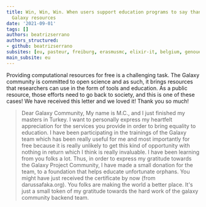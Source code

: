 ```yaml
---
title: Win, Win, Win. When users support education programs to say thanks for free
  Galaxy resources
date: '2021-09-01'
tags: []
authors: beatrizserrano
authors_structured:
- github: beatrizserrano
subsites: [eu, pasteur, freiburg, erasmusmc, elixir-it, belgium, genouest]
main_subsite: eu
---
```


Providing computational resources for free is a challenging task. The Galaxy community is committed to open science and as such, it brings resources that researchers can use in the form of tools and education. As a public resource, those efforts need to go back to society, and this is one of these cases! We have received this letter and we loved it! Thank you so much!

> Dear Galaxy Community,
My name is M.C., and I just finished my masters in Turkey. I want to personally express my heartfelt appreciation for the services you provide in order to bring equality to education. I have been participating in the trainings of the Galaxy team which has been really useful for me and most importantly for free because it is really unlikely to get this kind of opportunity with nothing in return which I think is really invaluable. I have been learning from you folks a lot. Thus, in order to express my gratitude towards the Galaxy Project Community, I have made a small donation for the team, to a foundation that helps educate unfortunate orphans. You might have just received the certificate by now (from darussafaka.org). You folks are making the world a better place. It's just a small token of my gratitude towards the hard work of the galaxy community backend team.

